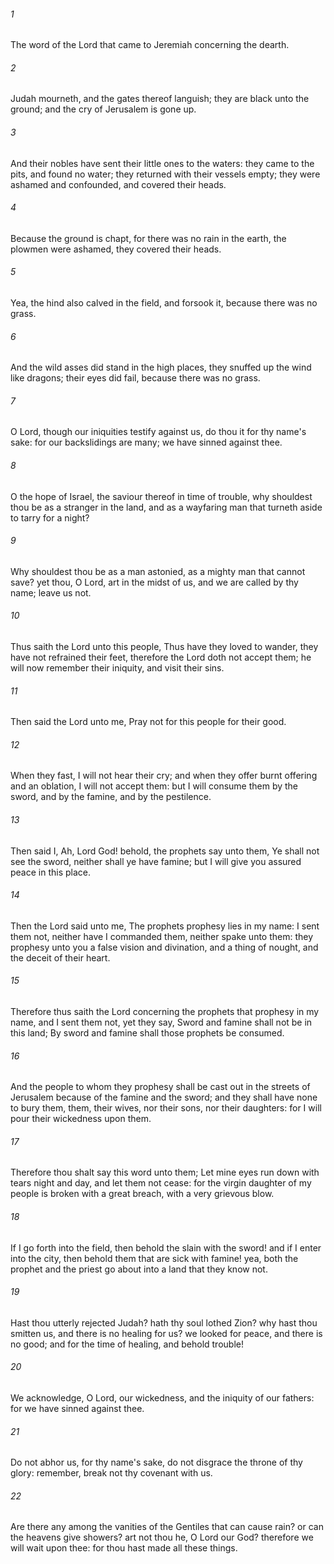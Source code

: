 ###### 1
The word of the Lord that came to Jeremiah concerning the dearth.

###### 2
Judah mourneth, and the gates thereof languish; they are black unto the ground; and the cry of Jerusalem is gone up.

###### 3
And their nobles have sent their little ones to the waters: they came to the pits, and found no water; they returned with their vessels empty; they were ashamed and confounded, and covered their heads.

###### 4
Because the ground is chapt, for there was no rain in the earth, the plowmen were ashamed, they covered their heads.

###### 5
Yea, the hind also calved in the field, and forsook it, because there was no grass.

###### 6
And the wild asses did stand in the high places, they snuffed up the wind like dragons; their eyes did fail, because there was no grass.

###### 7
O Lord, though our iniquities testify against us, do thou it for thy name's sake: for our backslidings are many; we have sinned against thee.

###### 8
O the hope of Israel, the saviour thereof in time of trouble, why shouldest thou be as a stranger in the land, and as a wayfaring man that turneth aside to tarry for a night?

###### 9
Why shouldest thou be as a man astonied, as a mighty man that cannot save? yet thou, O Lord, art in the midst of us, and we are called by thy name; leave us not.

###### 10
Thus saith the Lord unto this people, Thus have they loved to wander, they have not refrained their feet, therefore the Lord doth not accept them; he will now remember their iniquity, and visit their sins.

###### 11
Then said the Lord unto me, Pray not for this people for their good.

###### 12
When they fast, I will not hear their cry; and when they offer burnt offering and an oblation, I will not accept them: but I will consume them by the sword, and by the famine, and by the pestilence.

###### 13
Then said I, Ah, Lord God! behold, the prophets say unto them, Ye shall not see the sword, neither shall ye have famine; but I will give you assured peace in this place.

###### 14
Then the Lord said unto me, The prophets prophesy lies in my name: I sent them not, neither have I commanded them, neither spake unto them: they prophesy unto you a false vision and divination, and a thing of nought, and the deceit of their heart.

###### 15
Therefore thus saith the Lord concerning the prophets that prophesy in my name, and I sent them not, yet they say, Sword and famine shall not be in this land; By sword and famine shall those prophets be consumed.

###### 16
And the people to whom they prophesy shall be cast out in the streets of Jerusalem because of the famine and the sword; and they shall have none to bury them, them, their wives, nor their sons, nor their daughters: for I will pour their wickedness upon them.

###### 17
Therefore thou shalt say this word unto them; Let mine eyes run down with tears night and day, and let them not cease: for the virgin daughter of my people is broken with a great breach, with a very grievous blow.

###### 18
If I go forth into the field, then behold the slain with the sword! and if I enter into the city, then behold them that are sick with famine! yea, both the prophet and the priest go about into a land that they know not.

###### 19
Hast thou utterly rejected Judah? hath thy soul lothed Zion? why hast thou smitten us, and there is no healing for us? we looked for peace, and there is no good; and for the time of healing, and behold trouble!

###### 20
We acknowledge, O Lord, our wickedness, and the iniquity of our fathers: for we have sinned against thee.

###### 21
Do not abhor us, for thy name's sake, do not disgrace the throne of thy glory: remember, break not thy covenant with us.

###### 22
Are there any among the vanities of the Gentiles that can cause rain? or can the heavens give showers? art not thou he, O Lord our God? therefore we will wait upon thee: for thou hast made all these things.

